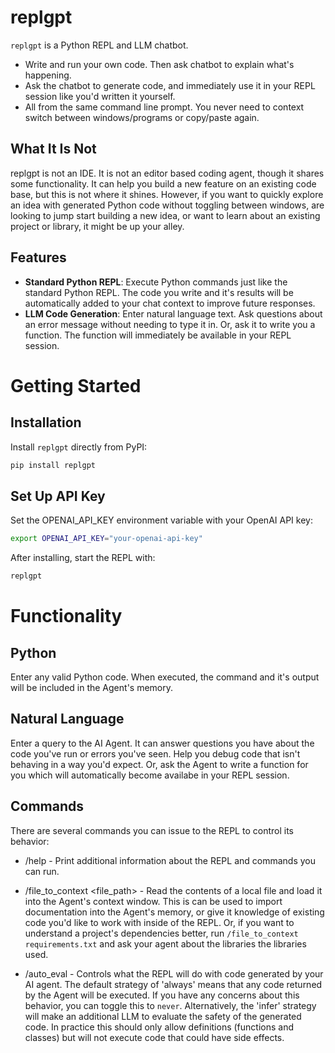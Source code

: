 # replgpt
`replgpt` is a Python REPL and LLM chatbot. 
- Write and run your own code. Then ask chatbot to explain what's happening.
- Ask the chatbot to generate code, and immediately use it in your REPL session like you'd written it yourself.
- All from the same command line prompt. You never need to context switch between windows/programs or copy/paste again.

## What It Is Not
replgpt is not an IDE. It is not an editor based coding agent, though it shares some functionality. It can help you build a new feature on an existing code base, but this is not where it shines. However, if you want to quickly explore an idea with generated Python code without toggling between windows, are looking to jump start building a new idea, or want to learn about an existing project or library, it might be up your alley.

## Features

- **Standard Python REPL**: Execute Python commands just like the standard Python REPL. The code you write and it's results will be automatically added to your chat context to improve future responses.
- **LLM Code Generation**: Enter natural language text. Ask questions about an error message without needing to type it in. Or, ask it to write you a function. The function will immediately be available in your REPL session.

# Getting Started

## Installation
Install `replgpt` directly from PyPI:

```bash
pip install replgpt
```

## Set Up API Key

Set the OPENAI_API_KEY environment variable with your OpenAI API key:

```bash
export OPENAI_API_KEY="your-openai-api-key"
```

After installing, start the REPL with:

```bash
replgpt
```


# Functionality

## Python
Enter any valid Python code. When executed, the command and it's output will be included in the Agent's memory.

## Natural Language
Enter a query to the AI Agent. It can answer questions you have about the code you've run or errors you've seen. Help you debug code that isn't behaving in a way you'd expect. Or, ask the Agent to write a function for you which will automatically become availabe in your REPL session.

## Commands
There are several commands you can issue to the REPL to control its behavior:

- /help - Print additional information about the REPL and commands you can run.

- /file_to_context <file_path> - Read the contents of a local file and load it into the Agent's context window. This is can
be used to import documentation into the Agent's memory, or give it knowledge of existing code you'd like to work with inside
of the REPL. Or, if you want to understand a project's dependencies better, run `/file_to_context requirements.txt` and ask
your agent about the libraries the libraries used.

- /auto_eval <strategy> - Controls what the REPL will do with code generated by your AI agent. The default strategy of 'always'
means that any code returned by the Agent will be executed. If you have any concerns about this behavior, you can toggle this
to `never`. Alternatively, the 'infer' strategy will make an additional LLM to evaluate the safety of the generated code. In
practice this should only allow definitions (functions and classes) but will not execute code that could have side effects.
